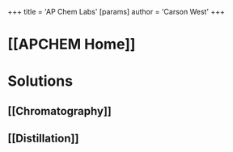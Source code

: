+++
 title = 'AP Chem Labs'
[params]
	author = 'Carson West'
+++
# [[APCHEM Home]]
# Solutions
## [[Chromatography]]
## [[Distillation]]